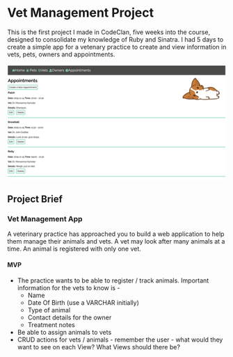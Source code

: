 # Vet Management Project
This is the first project I made in CodeClan, five weeks into the course, designed to consolidate my knowledge of Ruby and Sinatra. I had 5 days to create a simple app for a vetenary practice to create and view information in vets, pets, owners and appointments.

![Screenshot of appointment page](public/vetAppointment.png)

## Project Brief

### Vet Management App

A veterinary practice has approached you to build a web application to help them manage their animals and vets. A vet may look after many animals at a time. An animal is registered with only one vet. 

#### MVP

- The practice wants to be able to register / track animals. Important information for the vets to know is -
  - Name
  - Date Of Birth (use a VARCHAR initially)
  - Type of animal
  - Contact details for the owner
  - Treatment notes
- Be able to assign animals to vets
- CRUD actions for vets / animals - remember the user - what would they want to see on each View? What Views should there be?

